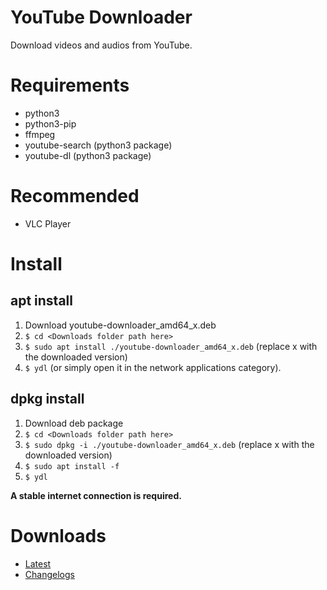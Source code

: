 # YouTube Downloader
Download videos and audios from YouTube.

# Requirements
* python3
* python3-pip
* ffmpeg
* youtube-search (python3 package)
* youtube-dl (python3 package)

# Recommended
* VLC Player

# Install
## apt install
1. Download youtube-downloader_amd64_x.deb 
1. `$ cd <Downloads folder path here>`
2. `$ sudo apt install ./youtube-downloader_amd64_x.deb` (replace x with the downloaded version)
1. `$ ydl` (or simply open it in the network applications category).
## dpkg install
1. Download deb package 
1. `$ cd <Downloads folder path here>`
2. `$ sudo dpkg -i ./youtube-downloader_amd64_x.deb` (replace x with the downloaded version)
3. `$ sudo apt install -f`
4. `$ ydl`

**A stable internet connection is required.**

# Downloads
* [Latest](https://github.com/fabioskb/youtube_downloader/releases/latest)
* [Changelogs](https://github.com/fabioskb/changes/blob/main/youdl.md)
